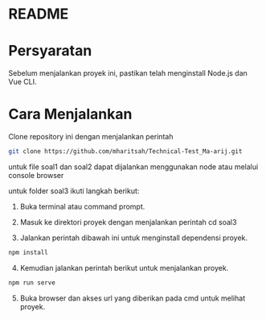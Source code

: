 # README
# Persyaratan
Sebelum menjalankan proyek ini, pastikan telah menginstall Node.js dan Vue CLI. 

# Cara Menjalankan
Clone repository ini dengan menjalankan perintah 
```bash
git clone https://github.com/mharitsah/Technical-Test_Ma-arij.git
```

untuk file soal1 dan soal2 dapat dijalankan menggunakan node atau melalui console browser

untuk folder soal3 ikuti langkah berikut:

1. Buka terminal atau command prompt.

2. Masuk ke direktori proyek dengan menjalankan perintah cd soal3

3. Jalankan perintah dibawah ini untuk menginstall dependensi proyek.
```bash
npm install
```

4. Kemudian jalankan perintah berikut untuk menjalankan proyek.
```bash
npm run serve
```

5. Buka browser dan akses url yang diberikan pada cmd untuk melihat proyek.
